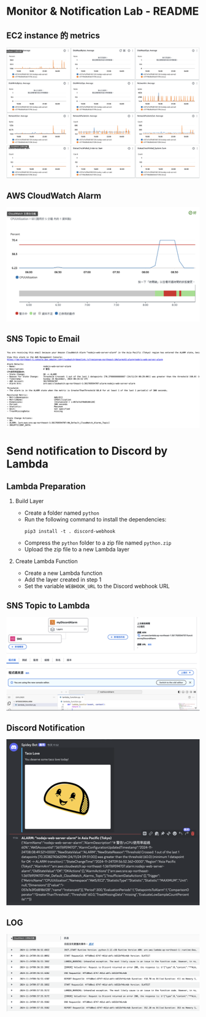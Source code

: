 # Monitor & Notification Lab - README

## EC2 instance 的 metrics

![ec2-metrics](./imgs/metrics1.png)
![ec2-metrics](./imgs/metrics2.png)

## AWS CloudWatch Alarm

![cloudwatch-alarm](./imgs/alarm.png)

## SNS Topic to Email

![sns-email](./imgs/email.png)

# Send notification to Discord by Lambda

## Lambda Preparation

1. Build Layer

   - Create a folder named `python`
   - Run the following command to install the dependencies:
     ```
     pip3 install -t . discord-webhook
     ```
   - Compress the `python` folder to a zip file named `python.zip`
   - Upload the zip file to a new Lambda layer

2. Create Lambda Function
   - Create a new Lambda function
   - Add the layer created in step 1
   - Set the variable `WEBHOOK_URL` to the Discord webhook URL

## SNS Topic to Lambda

![sns-lambda](./imgs/lambda.png)

## Discord Notification

![discord](./imgs/discord.png)

## LOG

![log](./imgs/lambda_log.png)
